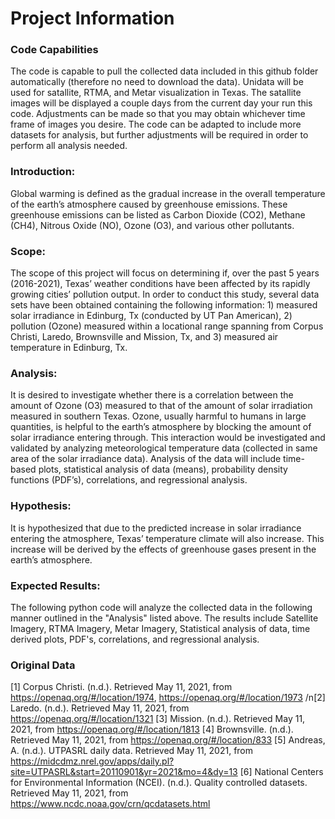 # Project Information

### Code Capabilities
The code is capable to pull the collected data included in this github folder automatically (therefore no need to download the data). Unidata will be used for satallite, RTMA, and Metar visualization in Texas. The satallite images will be displayed a couple days from the current day your run this code. Adjustments can be made so that you may obtain whichever time frame of images you desire. The code can be adapted to include more datasets for analysis, but further adjustments will be required in order to perform all analysis needed.

### Introduction:
Global warming is defined as the gradual increase in the overall temperature of the earth’s atmosphere caused by greenhouse emissions. These greenhouse emissions can be listed as Carbon Dioxide (CO2), Methane (CH4), Nitrous Oxide (NO),  Ozone (O3), and various other pollutants. 

### Scope:
The scope of this project will focus on determining if, over the past 5 years (2016-2021), Texas’ weather conditions have been affected by its rapidly growing cities’ pollution output. In order to conduct this study, several data sets have been obtained containing the following information: 1) measured solar irradiance in Edinburg, Tx (conducted by UT Pan American), 2) pollution (Ozone) measured within a locational range spanning from Corpus Christi, Laredo, Brownsville and Mission, Tx, and 3) measured air temperature in Edinburg, Tx. 

### Analysis:
It is desired to investigate whether there is a correlation between the amount of Ozone (O3) measured to that of the amount of solar irradiation measured in southern Texas. Ozone, usually harmful to humans in large quantities, is helpful to the earth’s atmosphere by blocking the amount of solar irradiance entering through. This interaction would be investigated and validated by analyzing meteorological temperature data (collected in same area of the solar irradiance data). Analysis of the data will include time-based plots, statistical analysis of data (means), probability density functions (PDF’s), correlations, and regressional analysis.

### Hypothesis:
It is hypothesized that due to the predicted increase in solar irradiance entering the atmosphere, Texas’ temperature climate will also increase. This increase will be derived by the effects of greenhouse gases present in the earth’s atmosphere. 

### Expected Results:
The following python code will analyze the collected data in the following manner outlined in the "Analysis" listed above. The results include Satellite Imagery, RTMA Imagery, Metar Imagery, Statistical analysis of data, time derived plots, PDF's, correlations, and regressional analysis.

### Original Data
[1] Corpus Christi. (n.d.). Retrieved May 11, 2021, from https://openaq.org/#/location/1974, https://openaq.org/#/location/1973
/n[2]  Laredo. (n.d.). Retrieved May 11, 2021, from https://openaq.org/#/location/1321
[3] Mission. (n.d.). Retrieved May 11, 2021, from https://openaq.org/#/location/1813
[4] Brownsville. (n.d.). Retrieved May 11, 2021, from https://openaq.org/#/location/833
[5] Andreas, A. (n.d.). UTPASRL daily data. Retrieved May 11, 2021, from https://midcdmz.nrel.gov/apps/daily.pl?site=UTPASRL&start=20110901&yr=2021&mo=4&dy=13 
[6] National Centers for Environmental Information (NCEI). (n.d.). Quality controlled datasets. Retrieved May 11, 2021, from https://www.ncdc.noaa.gov/crn/qcdatasets.html 
